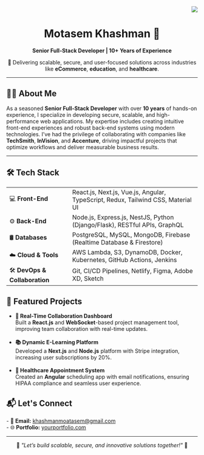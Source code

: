 <div align="right">
  <img src="https://visitor-badge.laobi.icu/badge?page_id=moatasemkhashman.moatasemkhashman&left_text=Profile%20Views" />
</div>


<h1 align="center">Motasem Khashman 👋</h1>
<p align="center">
  <b>Senior Full-Stack Developer | 10+ Years of Experience</b>  
</p>

<p align="center">
  🚀 Delivering scalable, secure, and user-focused solutions across industries like <b>eCommerce</b>, <b>education</b>, and <b>healthcare</b>.  
</p>

---


<h2 align="left">👨‍💻 About Me</h2>

<p>
As a seasoned <b>Senior Full-Stack Developer</b> with over <b>10 years</b> of hands-on experience, I specialize in developing secure, scalable, and high-performance web applications. My expertise includes creating intuitive front-end experiences and robust back-end systems using modern technologies. I’ve had the privilege of collaborating with companies like <b>TechSmith</b>, <b>InVision</b>, and <b>Accenture</b>, driving impactful projects that optimize workflows and deliver measurable business results.
</p>

---


<h2 align="left">🛠️ Tech Stack</h2>

<table>
  <tr>
    <td>💻 <b>Front-End</b></td>
    <td>
      React.js, Next.js, Vue.js, Angular, TypeScript, Redux, Tailwind CSS, Material UI
    </td>
  </tr>
  <tr>
    <td>⚙️ <b>Back-End</b></td>
    <td>
      Node.js, Express.js, NestJS, Python (Django/Flask), RESTful APIs, GraphQL
    </td>
  </tr>
  <tr>
    <td>🛢️ <b>Databases</b></td>
    <td>
      PostgreSQL, MySQL, MongoDB, Firebase (Realtime Database & Firestore)
    </td>
  </tr>
  <tr>
    <td>☁️ <b>Cloud & Tools</b></td>
    <td>
      AWS Lambda, S3, DynamoDB, Docker, Kubernetes, GitHub Actions, Jenkins
    </td>
  </tr>
  <tr>
    <td>🛠️ <b>DevOps & Collaboration</b></td>
    <td>
      Git, CI/CD Pipelines, Netlify, Figma, Adobe XD, Sketch
    </td>
  </tr>
</table>



<h2 align="left">🌟 Featured Projects</h2>

<ul>
  <li>
    <b>🚀 Real-Time Collaboration Dashboard</b><br>
    Built a <b>React.js</b> and <b>WebSocket</b>-based project management tool, improving team collaboration with real-time updates.
  </li>
  <br />
  <li>
    <b>📚 Dynamic E-Learning Platform</b><br>
    Developed a <b>Next.js</b> and <b>Node.js</b> platform with Stripe integration, increasing user subscriptions by 20%.
  </li>
  <br />
  <li>
    <b>🏥 Healthcare Appointment System</b><br>
    Created an <b>Angular</b> scheduling app with email notifications, ensuring HIPAA compliance and seamless user experience.
  </li>
</ul>


<h2 align="left">📬 Let's Connect</h2>
<p>
  - 📧 <b>Email:</b> <a href="mailto:khashmanmoatasem@gmail.com">khashmanmoatasem@gmail.com</a><br>
  - 🌐 <b>Portfolio:</b> <a href="https://yourportfolio.com">yourportfolio.com</a><br>
</p>

---

<p align="center">
  🚀 <i>"Let’s build scalable, secure, and innovative solutions together!"</i> 🚀
</p>
